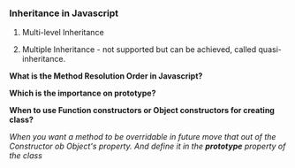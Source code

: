 ### Inheritance in Javascript

1. Multi-level Inheritance

2. Multiple Inheritance - not supported but can be achieved, called quasi-inheritance.


**What is the Method Resolution Order in Javascript?**

**Which is the importance on __prototype__?**

**When to use Function constructors or Object constructors for creating class?**

*When you want a method to be overridable in future move that out of the Constructor ob Object's property.
And define it in the __prototype__ property of the class*



